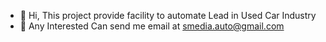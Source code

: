 - 👋 Hi, This project provide facility to automate Lead in Used Car Industry
- 👀 Any Interested Can send me email at smedia.auto@gmail.com

<!---
autoempireTech/autoempireTech is a ✨ special ✨ repository because its `README.md` (this file) appears on your GitHub profile.
You can click the Preview link to take a look at your changes.
--->
